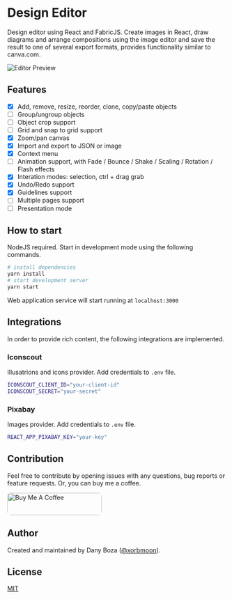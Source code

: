 # Design Editor

Design editor using React and FabricJS. Create images in React, draw diagrams and arrange compositions using the image editor and save the result to one of several export formats, provides functionality similar to canva.com.

![Editor Preview](https://i.ibb.co/12S7x7n/Screenshot-select-area-20210528170059.png)

## Features

- [x] Add, remove, resize, reorder, clone, copy/paste objects
- [ ] Group/ungroup objects
- [ ] Object crop support
- [ ] Grid and snap to grid support
- [x] Zoom/pan canvas
- [x] Import and export to JSON or image
- [x] Context menu
- [ ] Animation support, with Fade / Bounce / Shake / Scaling / Rotation / Flash effects
- [x] Interation modes: selection, ctrl + drag grab
- [x] Undo/Redo support
- [x] Guidelines support
- [ ] Multiple pages support
- [ ] Presentation mode

## How to start

NodeJS required. Start in development mode using the following commands.

```sh
# install dependencies
yarn install
# start development server
yarn start
```

Web application service will start running at `localhost:3000`

## Integrations

In order to provide rich content, the following integrations are implemented.

### Iconscout

Illusatrions and icons provider. Add credentials to `.env` file.

```sh
ICONSCOUT_CLIENT_ID="your-client-id"
ICONSCOUT_SECRET="your-secret"
```

### Pixabay

Images provider. Add credentials to `.env` file.

```sh
REACT_APP_PIXABAY_KEY="your-key"
```

## Contribution

Feel free to contribute by opening issues with any questions, bug reports or feature requests. Or, you can buy me a coffee.

<p>
<a href="https://www.buymeacoffee.com/xorb" target="_blank"><img src="https://cdn.buymeacoffee.com/buttons/default-orange.png" alt="Buy Me A Coffee" style="height: 51px !important;width: 217px !important; border-radius: 0.5rem !important;" width="217" height="51"></a><br>
</p>

## Author

Created and maintained by Dany Boza ([@xorbmoon](https://twitter.com/xorbmoon)).

## License

[MIT](LICENSE)

